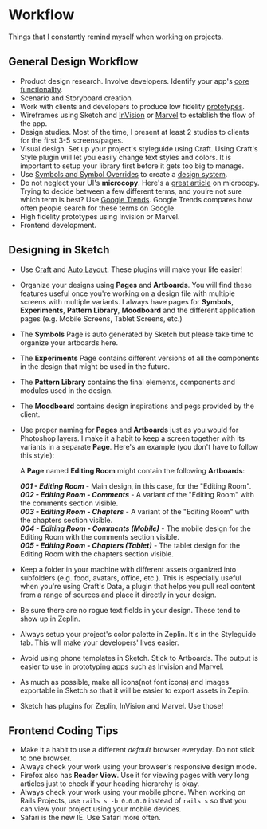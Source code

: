 # Workflow
Things that I constantly remind myself when working on projects.

## General Design Workflow
- Product design research. Involve developers. Identify your app's [core functionality](https://blog.intercom.com/the-dribbblisation-of-design/).
- Scenario and Storyboard creation.
- Work with clients and developers to produce low fidelity [prototypes](https://www.uxpin.com/studio/blog/paper-prototyping-the-practical-beginners-guide/).
- Wireframes using Sketch and [InVision](https://www.invisionapp.com/) or [Marvel](https://marvelapp.com/) to establish the flow of the app.
- Design studies. Most of the time, I present at least 2 studies to clients for the first 3-5 screens/pages.
- Visual design. Set up your project's styleguide using Craft. Using Craft's Style plugin will let you easily change text styles and colors. It is important to setup your library first before it gets too big to manage.
- Use [Symbols and Symbol Overrides](https://medium.com/ux-power-tools/this-is-without-a-doubt-the-coolest-sketch-technique-youll-see-all-day-ddefa65ea959#.fsb60f7k2) to create a [design system](http://atomicdesign.bradfrost.com/).
- Do not neglect your UI's **microcopy**. Here's a [great article](https://material.io/guidelines/style/writing.html) on microcopy. Trying to decide between a few different terms, and you’re not sure which term is best? Use [Google Trends](https://www.google.com/trends/). Google Trends compares how often people search for these terms on Google.
- High fidelity prototypes using Invision or Marvel.
- Frontend development.

## Designing in Sketch
- Use [Craft](https://www.invisionapp.com/craft) and [Auto Layout](https://animaapp.github.io/Auto-Layout/). These plugins will make your life easier!
- Organize your designs using **Pages** and **Artboards**. You will find these features useful once you're working on a design file with multiple screens with multiple variants. I always have pages for **Symbols**, **Experiments**, **Pattern Library**, **Moodboard** and the different application pages (e.g. Mobile Screens, Tablet Screens, etc.)
- The **Symbols** Page is auto generated by Sketch but please take time to organize your artboards here.
- The **Experiments** Page contains different versions of all the components in the design that might be used in the future.
- The **Pattern Library** contains the final elements, components and modules used in the design.
- The **Moodboard** contains design inspirations and pegs provided by the client.
- Use proper naming for **Pages** and **Artboards** just as you would for Photoshop layers. I make it a habit to keep a screen together with its variants in a separate **Page**. Here's an example (you don't have to follow this style):

   A **Page** named **Editing Room** might contain the following **Artboards**:

   **_001 - Editing Room_** - Main design, in this case, for the "Editing Room".  
   **_002 - Editing Room - Comments_** - A variant of the "Editing Room" with the comments section visible.  
   **_003 - Editing Room - Chapters_** - A variant of the "Editing Room" with the chapters section visible.  
   **_004 - Editing Room - Comments (Mobile)_** - The mobile design for the Editing Room with the comments section visible.  
   **_005 - Editing Room - Chapters (Tablet)_** - The tablet design for the Editing Room with the chapters section visible.  

- Keep a folder in your machine with different assets organized into subfolders (e.g. food, avatars, office, etc.). This is especially useful when you're using Craft's Data, a plugin that helps you pull real content from a range of sources and place it directly in your design.
- Be sure there are no rogue text fields in your design. These tend to show up in Zeplin.
- Always setup your project's color palette in Zeplin. It's in the Styleguide tab. This will make your developers' lives easier.
- Avoid using phone templates in Sketch. Stick to Artboards. The output is easier to use in prototyping apps such as Invision and Marvel.
- As much as possible, make all icons(not font icons) and images exportable in Sketch so that it will be easier to export assets in Zeplin.
- Sketch has plugins for Zeplin, InVision and Marvel. Use those!

## Frontend Coding Tips
- Make it a habit to use a different *default* browser everyday. Do not stick to one browser.
- Always check your work using your browser's responsive design mode.
- Firefox also has **Reader View**. Use it for viewing pages with very long articles just to check if your heading hierarchy is okay.
- Always check your work using your mobile phone. When working on Rails Projects, use `rails s -b 0.0.0.0` instead of `rails s` so that you can view your project using your mobile devices.
- Safari is the new IE. Use Safari more often.
